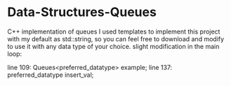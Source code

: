 # Data-Structures-Queues
C++ implementation of queues
I used templates to implement this project with my default as std::string, so you can feel free to download and modify to use it with any data type of your choice.
slight modification in the main loop:

line 109: Queues<preferred_datatype> example;
line 137: preferred_datatype insert_val;
